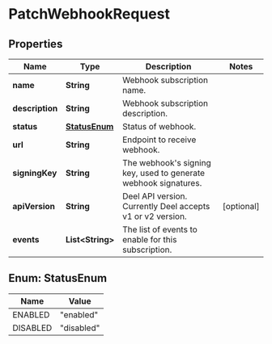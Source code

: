 

# PatchWebhookRequest


## Properties

| Name | Type | Description | Notes |
|------------ | ------------- | ------------- | -------------|
|**name** | **String** | Webhook subscription name. |  |
|**description** | **String** | Webhook subscription description. |  |
|**status** | [**StatusEnum**](#StatusEnum) | Status of webhook. |  |
|**url** | **String** | Endpoint to receive webhook. |  |
|**signingKey** | **String** | The webhook&#39;s signing key, used to generate webhook signatures. |  |
|**apiVersion** | **String** | Deel API version. Currently Deel accepts v1 or v2 version. |  [optional] |
|**events** | **List&lt;String&gt;** | The list of events to enable for this subscription. |  |



## Enum: StatusEnum

| Name | Value |
|---- | -----|
| ENABLED | &quot;enabled&quot; |
| DISABLED | &quot;disabled&quot; |



